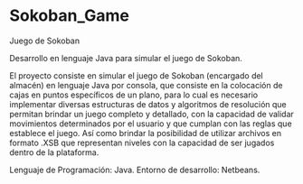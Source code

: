 # Sokoban_Game

Juego de Sokoban

Desarrollo en lenguaje Java para simular el juego de  Sokoban.

El proyecto consiste en simular el juego de Sokoban (encargado del almacén) en lenguaje Java por consola, que consiste en la colocación de cajas en puntos específicos de un plano, para lo cual es necesario implementar diversas estructuras de datos y algoritmos de resolución que permitan brindar un juego completo y detallado, con la capacidad de validar movimientos determinados por el usuario y que cumplan con las reglas que establece el juego. Así como brindar la posibilidad de utilizar archivos en formato .XSB que representan niveles con la capacidad de ser jugados dentro de la plataforma. 

Lenguaje de Programación: Java.
Entorno de desarrollo: Netbeans.
